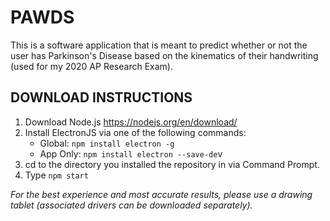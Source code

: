# PAWDS
This is a software application that is meant to predict whether or not the user has Parkinson's Disease based on the kinematics of their handwriting (used for my 2020 AP Research Exam).

## DOWNLOAD INSTRUCTIONS
1) Download Node.js https://nodejs.org/en/download/
2) Install ElectronJS via one of the following commands:
   - Global: `npm install electron -g`
   - App Only: `npm install electron --save-de`v
3) cd to the directory you installed the repository in via Command Prompt.
4) Type `npm start`

*For the best experience and most accurate results, please use a drawing tablet (associated drivers can be downloaded separately).* 
